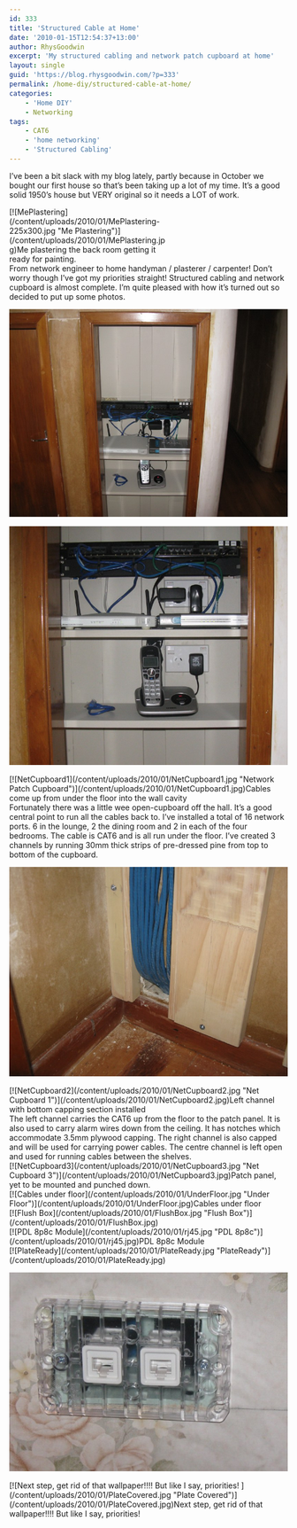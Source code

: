 ```yaml
---
id: 333
title: 'Structured Cable at Home'
date: '2010-01-15T12:54:37+13:00'
author: RhysGoodwin
excerpt: 'My structured cabling and network patch cupboard at home'
layout: single
guid: 'https://blog.rhysgoodwin.com/?p=333'
permalink: /home-diy/structured-cable-at-home/
categories:
    - 'Home DIY'
    - Networking
tags:
    - CAT6
    - 'home networking'
    - 'Structured Cabling'
---
```


I’ve been a bit slack with my blog lately, partly because in October we bought our first house so that’s been taking up a lot of my time. It’s a good solid 1950’s house but VERY original so it needs a LOT of work.

<div class="wp-caption alignnone" id="attachment_338" style="width: 289px">[![MePlastering](/content/uploads/2010/01/MePlastering-225x300.jpg "Me Plastering")](/content/uploads/2010/01/MePlastering.jpg)Me plastering the back room getting it ready for painting.

</div>From network engineer to home handyman / plasterer / carpenter! Don’t worry though I’ve got my priorities straight! Structured cabling and network cupboard is almost complete. I’m quite pleased with how it’s turned out so decided to put up some photos.

[![Complete Far](/content/uploads/2010/01/CompleteFar.jpg "Complete Far")](/content/uploads/2010/01/CompleteFar.jpg)

[![Complete Close](/content/uploads/2010/01/CompleteClose.jpg "Complete Close")](/content/uploads/2010/01/CompleteClose.jpg)

<div class="wp-caption alignnone" id="attachment_335" style="width: 490px">[![NetCupboard1](/content/uploads/2010/01/NetCupboard1.jpg "Network Patch Cupboard")](/content/uploads/2010/01/NetCupboard1.jpg)Cables come up from under the floor into the wall cavity

</div>Fortunately there was a little wee open-cupboard off the hall. It’s a good central point to run all the cables back to. I’ve installed a total of 16 network ports. 6 in the lounge, 2 the dining room and 2 in each of the four bedrooms. The cable is CAT6 and is all run under the floor. I’ve created 3 channels by running 30mm thick strips of pre-dressed pine from top to bottom of the cupboard.

[![Cables from wall cavity](/content/uploads/2010/01/CablesFromWall.jpg "Cables from wall cavity")](/content/uploads/2010/01/CablesFromWall.jpg)

<div class="wp-caption alignnone" id="attachment_336" style="width: 510px">[![NetCupboard2](/content/uploads/2010/01/NetCupboard2.jpg "Net Cupboard 1")](/content/uploads/2010/01/NetCupboard2.jpg)Left channel with bottom capping section installed

</div>The left channel carries the CAT6 up from the floor to the patch panel. It is also used to carry alarm wires down from the ceiling. It has notches which accommodate 3.5mm plywood capping. The right channel is also capped and will be used for carrying power cables. The centre channel is left open and used for running cables between the shelves.

<div class="wp-caption alignnone" id="attachment_337" style="width: 497px">[![NetCupboard3](/content/uploads/2010/01/NetCupboard3.jpg "Net Cupboard  3")](/content/uploads/2010/01/NetCupboard3.jpg)Patch panel, yet to be mounted and punched down.

</div><div class="wp-caption alignnone" id="attachment_421" style="width: 517px">[![Cables under floor](/content/uploads/2010/01/UnderFloor.jpg "Under Floor")](/content/uploads/2010/01/UnderFloor.jpg)Cables under floor

</div>[![Flush Box](/content/uploads/2010/01/FlushBox.jpg "Flush Box")](/content/uploads/2010/01/FlushBox.jpg)

<div class="wp-caption aligncenter" id="attachment_420" style="width: 477px">[![PDL 8p8c Module](/content/uploads/2010/01/rj45.jpg "PDL 8p8c")](/content/uploads/2010/01/rj45.jpg)PDL 8p8c Module

</div>[![PlateReady](/content/uploads/2010/01/PlateReady.jpg "PlateReady")](/content/uploads/2010/01/PlateReady.jpg)

[![PlateMounted](/content/uploads/2010/01/PlateMounted.jpg "PlateMounted")](/content/uploads/2010/01/PlateMounted.jpg)

<div class="wp-caption aligncenter" id="attachment_417" style="width: 490px">[![Next step, get rid of that wallpaper!!!! But like I say, priorities! ](/content/uploads/2010/01/PlateCovered.jpg "Plate Covered")](/content/uploads/2010/01/PlateCovered.jpg)Next step, get rid of that wallpaper!!!! But like I say, priorities!

</div>
